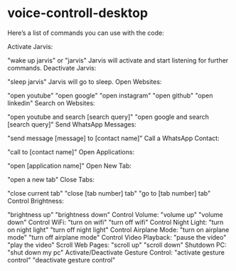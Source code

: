 ﻿# voice-controll-desktop
Here’s a list of commands you can use with the code:

Activate Jarvis:

"wake up jarvis" or "jarvis"
Jarvis will activate and start listening for further commands.
Deactivate Jarvis:

"sleep jarvis"
Jarvis will go to sleep.
Open Websites:

"open youtube"
"open google"
"open instagram"
"open github"
"open linkedin"
Search on Websites:

"open youtube and search [search query]"
"open google and search [search query]"
Send WhatsApp Messages:

"send message [message] to [contact name]"
Call a WhatsApp Contact:

"call to [contact name]"
Open Applications:

"open [application name]"
Open New Tab:

"open a new tab"
Close Tabs:

"close current tab"
"close [tab number] tab"
"go to [tab number] tab"
Control Brightness:

"brightness up"
"brightness down"
Control Volume:
"volume up"
"volume down"
Control WiFi:
"turn on wifi"
"turn off wifi"
Control Night Light:
"turn on night light"
"turn off night light"
Control Airplane Mode:
"turn on airplane mode"
"turn off airplane mode"
Control Video Playback:
"pause the video"
"play the video"
Scroll Web Pages:
"scroll up"
"scroll down"
Shutdown PC:
"shut down my pc"
Activate/Deactivate Gesture Control:
"activate gesture control"
"deactivate gesture control"
